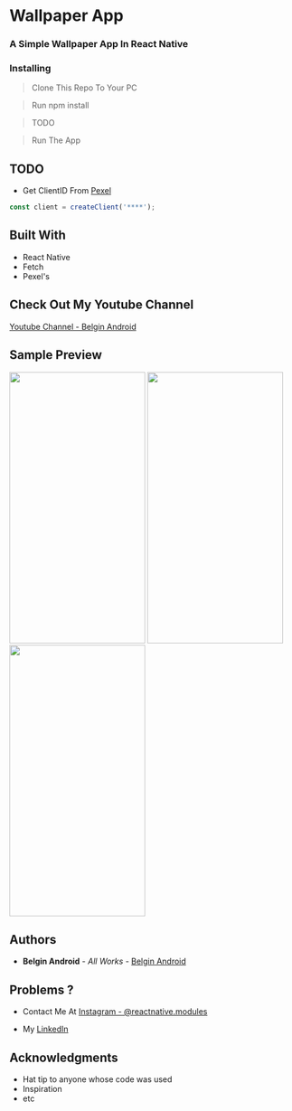 # Wallpaper App

### A Simple Wallpaper App In React Native

### Installing

> Clone This Repo To Your PC 

> Run npm install

> TODO

> Run The App

## TODO 

* Get ClientID From [Pexel](https://www.pexels.com/api/documentation/?language=javascript)

```javascript
const client = createClient('****');
```

## Built With

* React Native
* Fetch
* Pexel's

## Check Out My Youtube Channel

[Youtube Channel - Belgin Android](https://youtube.com/c/belginandroid)

## Sample Preview

<img src="https://user-images.githubusercontent.com/61349423/102805483-49cff480-43e1-11eb-8d25-2f9a803f66ae.jpg" width="240" height="480"> <img src="https://user-images.githubusercontent.com/61349423/102805504-518f9900-43e1-11eb-94d5-22bcaae6550f.jpg" width="240" height="480"> <img src="https://user-images.githubusercontent.com/61349423/102805494-4dfc1200-43e1-11eb-98ff-b60564642405.jpg" width="240" height="480">

## Authors

* **Belgin Android** - *All Works* - [Belgin Android](https://github.com/Belgin-Android)

## Problems ?

* Contact Me At [Instagram - @reactnative.modules](https://www.instagram.com/reactnative.modules/)

*  My [LinkedIn](https://www.linkedin.com/in/belgin-jarosh/)

## Acknowledgments

* Hat tip to anyone whose code was used
* Inspiration
* etc
